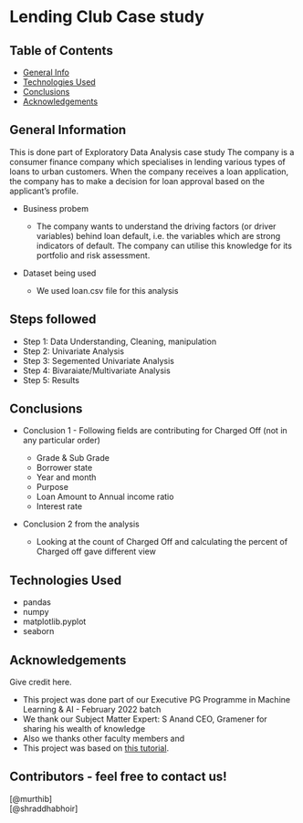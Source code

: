# Lending Club Case study


## Table of Contents
* [General Info](#general-information)
* [Technologies Used](#technologies-used)
* [Conclusions](#conclusions)
* [Acknowledgements](#acknowledgements)

<!-- You can include any other section that is pertinent to your problem -->

## General Information
This is done part of Exploratory Data Analysis case study
The company is a consumer finance company which specialises in lending various types of loans to urban customers. When the company receives a loan application, the company has to make a decision for loan approval based on the applicant’s profile. 

- Business probem
  - The company wants to understand the driving factors (or driver variables) behind loan default, i.e. the variables which are strong indicators of default.  The company can utilise this knowledge for its portfolio and risk assessment. 

- Dataset being used
  - We used loan.csv file for this analysis

<!-- You don't have to answer all the questions - just the ones relevant to your project. -->
## Steps followed
  - Step 1: Data Understanding, Cleaning, manipulation
  - Step 2: Univariate Analysis
  - Step 3: Segemented Univariate Analysis
  - Step 4: Bivaraiate/Multivariate Analysis
  - Step 5: Results

## Conclusions
- Conclusion 1 - Following fields are contributing for Charged Off (not in any particular order)
  - Grade & Sub Grade
  - Borrower state
  - Year and month
  - Purpose 
  - Loan Amount to Annual income ratio
  - Interest rate
  
- Conclusion 2 from the analysis
  - Looking at the count of Charged Off and calculating the percent of Charged off gave different view

<!-- You don't have to answer all the questions - just the ones relevant to your project. -->


## Technologies Used
- pandas
- numpy
- matplotlib.pyplot
- seaborn

<!-- As the libraries versions keep on changing, it is recommended to mention the version of library used in this project -->

## Acknowledgements
Give credit here.
- This project was done part of our Executive PG Programme in Machine Learning & AI - February 2022 batch
- We thank our Subject Matter Expert: S Anand CEO, Gramener for sharing his wealth of knowledge 
- Also we thanks other faculty members and 
- This project was based on [this tutorial](https://www.example.com).


## Contributors - feel free to contact us!
 [@murthib]       
 [@shraddhabhoir]  


